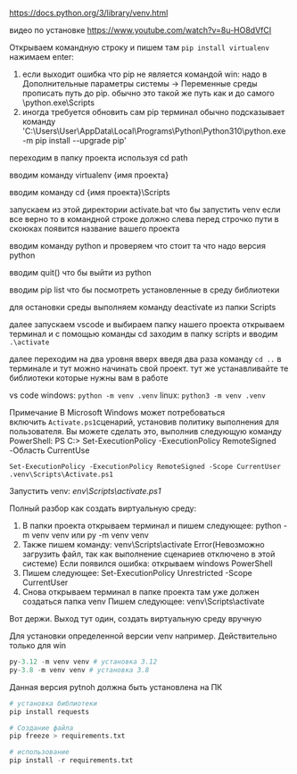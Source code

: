 https://docs.python.org/3/library/venv.html

видео по установке
https://www.youtube.com/watch?v=8u-HO8dVfCI

Открываем командную строку и пишем там `pip install virtualenv` нажимаем enter:
1. если выходит ошибка что pip не является командой win:
		надо в Дополнительные параметры системы -> Переменные среды прописать путь до pip. обычно это такой же путь как и до самого \\python.exe\\Scripts
2. иногда требуется обновить сам pip терминал обычно подсказывает команду
'C:\\Users\\User\\AppData\\Local\\Programs\\Python\\Python310\\python.exe -m pip install --upgrade pip'
		
переходим в папку проекта используя cd path

вводим команду virtualenv {имя проекта}

вводим команду cd {имя проекта}\\Scripts

запускаем из этой директории activate.bat  что бы запустить venv
если все верно то в командной строке должно слева перед строчко пути в скоюках появится название вашего проекта

вводим команду python  и проверяем что стоит та что надо версия python

вводим quit() что бы выйти из python

вводим pip list что бы посмотреть установленные в среду библиотеки

для остановки среды выполняем команду  deactivate из папки Scripts

далее запускаем vscode и выбираем папку нашего проекта
открываем терминал и с помощью команды cd заходим в папку scripts
и вводим `.\activate`

далее переходим на два уровня вверх введя два раза команду `cd ..` в терминале
и тут можно начинать свой проект. тут же устанавливайте те библиотеки которые нужны вам в работе


vs code
	windows:  `python -m venv .venv`
	linux: `python3 -m venv .venv`

Примечание
В Microsoft Windows может потребоваться включить `Activate.ps1`сценарий, установив политику выполнения для пользователя. Вы можете сделать это, выполнив следующую команду PowerShell:
PS C:> Set-ExecutionPolicy -ExecutionPolicy RemoteSigned -Область CurrentUse
```
Set-ExecutionPolicy -ExecutionPolicy RemoteSigned -Scope CurrentUser
.venv\Scripts\Activate.ps1
```

Запустить venv:
	_env\\Scripts\\activate.ps1_



Полный разбор как создать виртуальную среду:
1) В папки проекта открываем терминал и пишем следующее: python -m venv venv или py -m venv venv
2) Также пишем команду: venv\Scripts\activate 
Error(Невозможно загрузить файл, так как выполнение сценариев отключено в этой системе)
Если появился ошибка: открываем windows PowerShell
1) Пишем следующее:  Set-ExecutionPolicy Unrestricted -Scope CurrentUser
2) Снова открываем терминал в папке проекта там уже должен создаться папка venv
Пишем следующее: venv\Scripts\activate

Вот держи. Выход тут один, создать виртуальную среду вручную

Для установки определенной версии venv например. Действительно только для win
```python
py-3.12 -m venv venv # установка 3.12
py-3.8 -m venv venv # установка 3.8
```
Данная версия pytnoh должна быть установлена на ПК


```python
# установка библиотеки
pip install requests

# Создание файла
pip freeze > requirements.txt

# использование
pip install -r requirements.txt
```